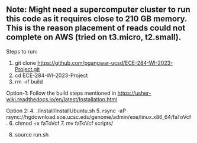 ## Note: Might need a supercomputer cluster to run this code as it requires close to 210 GB memory. This is the reason placement of reads could not complete on AWS (tried on t3.micro, t2.small).

Steps to run:
1. git clone https://github.com/pgangwar-ucsd/ECE-284-WI-2023-Project.git
2. cd ECE-284-WI-2023-Project
3. rm -rf build

Option-1: Follow the build steps mentioned in https://usher-wiki.readthedocs.io/en/latest/Installation.html

Option 2:
4. ./install/installUbuntu.sh
5. rsync -aP rsync://hgdownload.soe.ucsc.edu/genome/admin/exe/linux.x86_64/faToVcf .
6. chmod +x faToVcf
7. mv faToVcf scripts/

8. source run.sh
